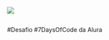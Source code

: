 <img src="https://media.discordapp.net/attachments/748340387705258004/957982578512637962/unnamed.png">

##

#Desafio #7DaysOfCode da Alura


